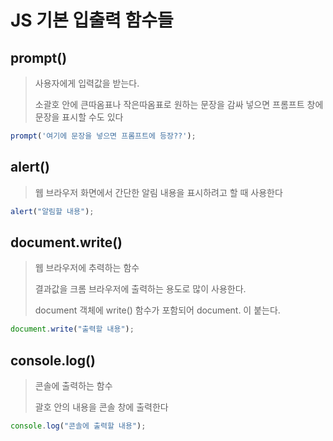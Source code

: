 # JS 기본 입출력 함수들

## prompt()

> 사용자에게 입력값을 받는다. 
> 
> 소괄호 안에 큰따옴표나 작은따옴표로 원하는 문장을 감싸 넣으면 프롬프트 창에 문장을 표시할 수도 있다

```js
prompt('여기에 문장을 넣으면 프롬프트에 등장??');
```

## alert()

> 웹 브라우저 화면에서 간단한 알림 내용을 표시하려고 할 때 사용한다

```js
alert("알림할 내용");
```

## document.write()

> 웹 브라우저에 추력하는 함수
> 
> 결과값을 크롬 브라우저에 출력하는 용도로 많이 사용한다.
> 
> document 객체에 write() 함수가 포함되어 document. 이 붙는다.

```js
document.write("출력할 내용");
```

## console.log()

> 콘솔에 출력하는 함수
>
> 괄호 안의 내용을 콘솔 창에 출력한다

```js
console.log("콘솔에 출력할 내용");
```